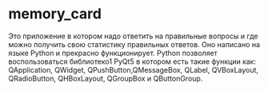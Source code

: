 # memory_card
Это приложение в котором надо ответить на правильные вопросы и где можно получить свою статистику правильных ответов.
Оно написано на языке Python и прекрасно функционирует. Python позволяет воспользоваться библиотеко1 PyQt5 в котором есть такие функции как:
QApplication, QWidget, QPushButton,QMessageBox, QLabel, QVBoxLayout, QRadioButton, QHBoxLayout, QGroupBox и QButtonGroup.
